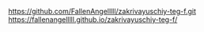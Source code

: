https://github.com/FallenAngelllll/zakrivayuschiy-teg-f.git
https://fallenangelllll.github.io/zakrivayuschiy-teg-f/
